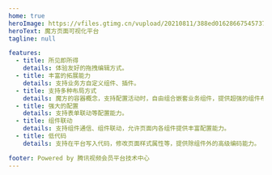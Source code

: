 ```yaml
---
home: true
heroImage: https://vfiles.gtimg.cn/vupload/20210811/388ed01628667545737.png
heroText: 魔方页面可视化平台
tagline: null

features:
  - title: 所见即所得
    details: 体验友好的拖拽编辑方式。
  - title: 丰富的拓展能力
    details: 支持业务方自定义组件、插件。
  - title: 支持多种布局方式
    details: 魔方的容器概念，支持配置活动时，自由组合嵌套业务组件，提供超强的组件布局方式。
  - title: 强大的配置
    details: 支持表单联动等配置能力。
  - title: 组件联动
    details: 支持组件通信、组件联动，允许页面内各组件提供丰富配置能力。
  - title: 低代码
    details: 支持在平台写入代码，修改页面样式属性等，提供除组件外的高级编码能力。

footer: Powered by 腾讯视频会员平台技术中心
---
```

